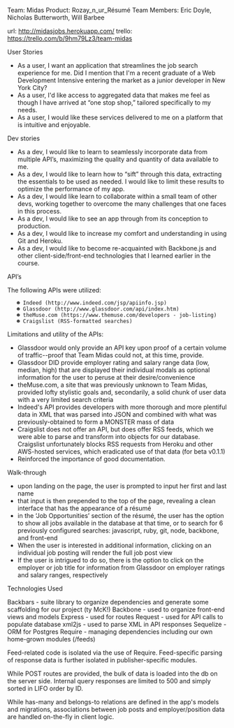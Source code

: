 Team: Midas
Product: Rozay_n_ur_Résumé
Team Members: Eric Doyle, Nicholas Butterworth, Will Barbee

url: http://midasjobs.herokuapp.com/
trello: https://trello.com/b/9hm79Lz3/team-midas


User Stories
-	As a user, I want an application that streamlines the job search experience for me. Did I mention that I'm a recent graduate of a Web Development Intensive entering the market as a junior developer in New York City?
-	As a user, I'd like access to aggregated data that makes me feel as though I have arrived at “one stop shop,” tailored specifically to my needs.
-	As a user, I would like these services delivered to me on a platform that is intuitive and enjoyable.

Dev stories
-	As a dev, I would like to learn to seamlessly incorporate data from multiple API’s, maximizing the quality and quantity of data available to me.
-	As a dev, I would like to learn how to “sift” through this data, extracting the essentials to be used as needed. I would like to limit these results to optimize the performance of my app.
-	As a dev, I would like learn to collaborate within a small team of other devs, working together to overcome the many challenges that one faces in this process.
-	As a dev, I would like to see an app through from its conception to production.
-	As a dev, I would like to increase my comfort and understanding in using Git and Heroku.
-	As a dev, I would like to become re-acquainted with Backbone.js and other client-side/front-end technologies that I learned earlier in the course.


API’s

The following APIs were utilized:

       ☻ Indeed (http://www.indeed.com/jsp/apiinfo.jsp)
       ☻ Glassdoor (http://www.glassdoor.com/api/index.htm)
       ☻ theMuse.com (https://www.themuse.com/developers - job-listing)
       ☻ Craigslist (RSS-formatted searches)

Limitations and utility of the APIs:
-	Glassdoor would only provide an API key upon proof of a certain volume of traffic--proof that Team Midas could not, at this time, provide.
-	Glassdoor DID provide employer rating and salary range data (low, median, high) that are displayed their individual modals as optional information for the user to peruse at their desire/convenience
-	theMuse.com, a site that was previously unknown to Team Midas, provided lofty stylistic goals and, secondarily, a solid chunk of user data with a very limited search criteria
-	Indeed's API provides developers with more thorough and more plentiful data in XML that was parsed into JSON and combined with what was previously-obtained to form a MONSTER mass of data
-	Craigslist does not offer an API, but does offer RSS feeds, which we were able to parse and transform into objects for our database. Craigslist unfortunately blocks RSS requests from Heroku and other AWS-hosted services, which eradicated use of that data (for beta v0.1.1)
-	Reinforced the importance of good documentation.

Walk-through

-	upon landing on the page, the user is prompted to input her first and last name
-	that input is then prepended to the top of the page, revealing a clean interface that has the appearance of a résumé
-	 in the ‘Job Opportunities’ section of the résumé, the user has the option to show all jobs available in the database at that time, or to search for 6 previously configured searches: javascript, ruby, git, node, backbone, and front-end
-	When the user is interested in additional information, clicking on an individual job posting will render the full job post view
-	If the user is intrigued to do so, there is the option to click on the employer or job title for information from Glassdoor on employer ratings and salary ranges, respectively

Technologies Used

Backbars - suite library to organize dependencies and generate some scaffolding for our project (ty McK!)
Backbone - used to organize front-end views and models
Express - used for routes
Request - used for API calls to populate database
xml2js - used to parse XML in API responses
Sequelize - ORM for Postgres
Require - managing dependencies including our own home-grown modules (/feeds)

Feed-related code is isolated via the use of Require. Feed-specific parsing of response data is further isolated in publisher-specific modules.  

While POST routes are provided, the bulk of data is loaded into the db on the server side.  Internal query responses are limited to 500 and simply sorted in LIFO order by ID. 

While has-many and belongs-to relations are defined in the app's models and migrations, associations between job posts and employer/position data are handled on-the-fly in client logic.

